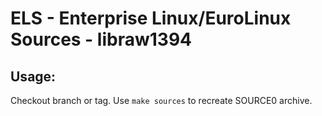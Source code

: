 # ELS - Enterprise Linux/EuroLinux Sources - libraw1394
 
## Usage:
  Checkout branch or tag. Use `make sources` to recreate  SOURCE0 archive.
